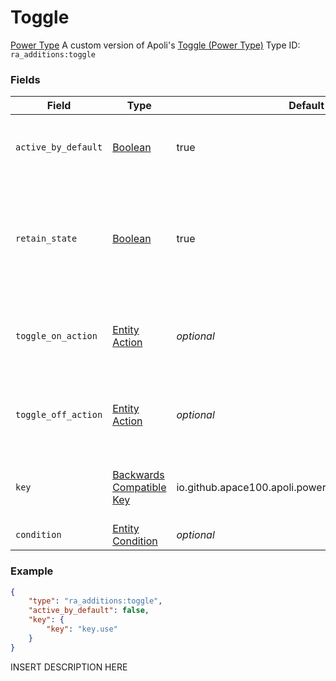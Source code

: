 # Toggle
[Power Type](../power_types.md)
A custom version of Apoli's [Toggle (Power Type)](https://origins.readthedocs.io/en/latest/types/power_types/toggle/)
Type ID: `ra_additions:toggle`
### Fields
Field | Type | Default | Description
------|------|---------|-------------
`active_by_default` | [Boolean](../data_types/boolean.md) | true | Whether this power starts in the on or off state.
`retain_state` | [Boolean](../data_types/boolean.md) | true | Whether this power switches back to default if the condition is no longer met.
`toggle_on_action` | [Entity Action](../data_types/entity_action.md) | _optional_ | The entity action to be executed when the power is toggled on.
`toggle_off_action` | [Entity Action](../data_types/entity_action.md) | _optional_ | The entity action to be executed when the power is toggled off.
`key` | [Backwards Compatible Key](../data_types/backwards_compatible_key.md) | io.github.apace100.apoli.power.Active$Key@642405e | Which active key this power should respond to.
`condition` | [Entity Condition](../data_types/entity_condition.md) | _optional_ | null

### Example
```json
{
    "type": "ra_additions:toggle",
    "active_by_default": false,
    "key": {
        "key": "key.use"
    }
}```
INSERT DESCRIPTION HERE
